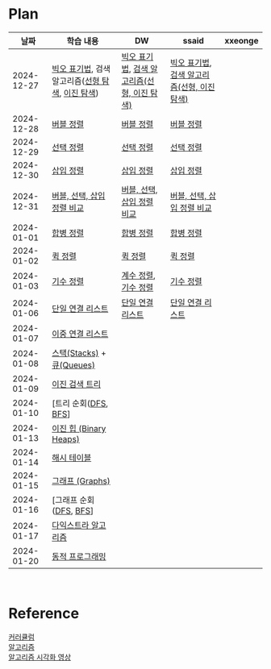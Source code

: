 # Plan

| 날짜        | 학습 내용                                                                                               | DW         | ssaid    | xxeonge    |
|-------------|------------------------------------------------------------------------------------------------------|---------------------|-------------------|-------------------|
| 2024-12-27 | [빅오 표기법](https://github.com/trekhleb/javascript-algorithms#big-o-notation), 검색 알고리즘([선형 탐색](https://github.com/trekhleb/javascript-algorithms/tree/master/src/algorithms/search/linear-search), [이진 탐색](https://github.com/trekhleb/javascript-algorithms/tree/master/src/algorithms/search/binary-search)) | [빅오 표기법](https://river-blinker-42t.notion.site/16a2615bcc3080129a73c260bd2f4b1f?pvs=4), [검색 알고리즘(선형, 이진 탐색)](https://www.notion.so/river-blinker-42t/16a2615bcc3080899771c4fa8a422442)      | [빅오 표기법](https://github.com/swywssaid/TIL/blob/main/algorithm/algorithm-efficiency.md), [검색 알고리즘(선형, 이진 탐색)](https://github.com/swywssaid/TIL/blob/main/algorithm/searching-algorithm.md) |     |
| 2024-12-28 | [버블 정렬](https://github.com/trekhleb/javascript-algorithms/tree/master/src/algorithms/sorting/bubble-sort)                               | [버블 정렬](https://river-blinker-42t.notion.site/16a2615bcc308095a20dc876737229fa?pvs=74)      | [버블 정렬](https://github.com/swywssaid/TIL/blob/main/algorithm/sorting/bubble-sort.md)    |     |
| 2024-12-29 | [선택 정렬](https://github.com/trekhleb/javascript-algorithms/tree/master/src/algorithms/sorting/selection-sort)                           | [선택 정렬](https://www.notion.so/river-blinker-42t/16b2615bcc3080b48e9ef74eefa4e52a)      | [선택 정렬](https://github.com/swywssaid/TIL/blob/main/algorithm/sorting/selection-sort.md)    |     |
| 2024-12-30 | [삽입 정렬](https://github.com/trekhleb/javascript-algorithms#insertion-sort)                           | [삽입 정렬](https://www.notion.so/river-blinker-42t/16c2615bcc3080359695ddb3c025d80a)      | [삽입 정렬](https://github.com/swywssaid/TIL/blob/main/algorithm/sorting/insertion-sort.md)    |     |
| 2024-12-31 | [버블, 선택, 삽입 정렬 비교](https://github.com/trekhleb/javascript-algorithms#comparison-of-sorting-algorithms) | [버블, 선택, 삽입 정렬 비교](https://www.notion.so/river-blinker-42t/1712615bcc3080d898eac68e770b0361)      | [버블, 선택, 삽입 정렬 비교](https://github.com/swywssaid/TIL/blob/main/algorithm/sorting/insertion-sort.md#2-bubble-sort-vs-selection-sort-vs-insertion-sort)    |     |
| 2024-01-01 | [합병 정렬](https://github.com/trekhleb/javascript-algorithms/tree/master/src/algorithms/sorting/merge-sort)                               | [합병 정렬](https://www.notion.so/river-blinker-42t/Merge-Sort-1712615bcc3080ad9703db9b5ff917b5)     | [합병 정렬](https://github.com/swywssaid/TIL/blob/main/algorithm/merge-sort/sorting/merge-sort.md)    |     |
| 2024-01-02 | [퀵 정렬](https://github.com/trekhleb/javascript-algorithms/tree/master/src/algorithms/sorting/quick-sort)                                 | [퀵 정렬](https://www.notion.so/river-blinker-42t/1712615bcc30801598efde9e5ec87c17)      | [퀵 정렬](https://github.com/swywssaid/TIL/blob/main/algorithm/sorting/quick-sort/quick-sort.md)    |     |
| 2024-01-03 | [기수 정렬](https://github.com/trekhleb/javascript-algorithms/tree/master/src/algorithms/sorting/radix-sort)                               |  [계수 정렬](https://www.notion.so/river-blinker-42t/Counting-Sort-1722615bcc3080af95b2fa2c3f09514d), [기수 정렬](https://www.notion.so/river-blinker-42t/Radix-Sort-1722615bcc30809a93abd5332ccde6a6)     | [기수 정렬](https://github.com/swywssaid/TIL/tree/main/algorithm/sorting/radix-sort)    |     |
| 2024-01-06 | [단일 연결 리스트](https://github.com/trekhleb/javascript-algorithms/tree/master/src/data-structures/linked-list)                      | [단일 연결 리스트](https://www.notion.so/river-blinker-42t/Linked-List-1722615bcc3080b99c5dc6d9c79ae4b4)     |  [단일 연결 리스트](https://github.com/swywssaid/TIL/blob/main/data-structure/linked-list.md)   |     |
| 2024-01-07 | [이중 연결 리스트](https://github.com/trekhleb/javascript-algorithms/tree/master/src/data-structures/doubly-linked-list)               |       |     |     |
| 2024-01-08 | [스택(Stacks)](https://github.com/trekhleb/javascript-algorithms/tree/master/src/data-structures/stack) + [큐(Queues)](https://github.com/trekhleb/javascript-algorithms/tree/master/src/data-structures/queue) |       |     |     |
| 2024-01-09 | [이진 검색 트리](https://github.com/trekhleb/javascript-algorithms/tree/master/src/data-structures/tree/binary-search-tree)                 |       |     |     |
| 2024-01-10 | [트리 순회([DFS](https://github.com/trekhleb/javascript-algorithms/tree/master/src/algorithms/tree/depth-first-search), [BFS](https://github.com/trekhleb/javascript-algorithms/tree/master/src/algorithms/tree/breadth-first-search)]                      |       |     |     |
| 2024-01-13 | [이진 힙 (Binary Heaps)](https://github.com/trekhleb/javascript-algorithms/tree/master/src/data-structures/heap)                       |       |     |     |
| 2024-01-14 | [해시 테이블](https://github.com/trekhleb/javascript-algorithms/tree/master/src/data-structures/hash-table)                            |       |     |     |
| 2024-01-15 | [그래프 (Graphs)](https://github.com/trekhleb/javascript-algorithms/tree/master/src/data-structures/graph)                             |       |     |     |
| 2024-01-16 | [그래프 순회([DFS](https://github.com/trekhleb/javascript-algorithms/tree/master/src/algorithms/graph/depth-first-search), [BFS](https://github.com/trekhleb/javascript-algorithms/tree/master/src/algorithms/graph/breadth-first-search)]                     |       |     |     |
| 2024-01-17 | [다익스트라 알고리즘](https://github.com/trekhleb/javascript-algorithms/tree/master/src/algorithms/graph/dijkstra)            |       |     |     |
| 2024-01-20 | [동적 프로그래밍](https://github.com/trekhleb/javascript-algorithms#dynamic-programming)              |       |     |     |





</br>

# Reference
[커러큘럼](https://www.udemy.com/course/best-javascript-data-structures/?couponCode=ST12MT122624)
</br>
[알고리즘](https://github.com/trekhleb/javascript-algorithms/blob/master/README.ko-KR.md)
</br>
[알고리즘 시각화 영상](https://www.youtube.com/watch?v=kPRA0W1kECg)
